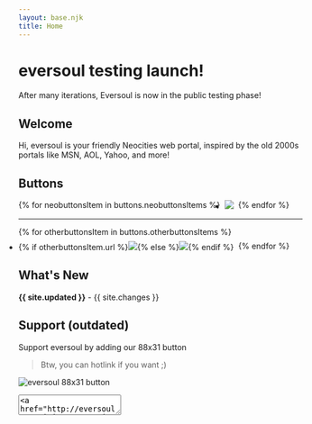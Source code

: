 ```yaml
---
layout: base.njk
title: Home
---
```


<div class="new__box">

# eversoul testing launch!

After many iterations, Eversoul is now in the public testing phase!

</div>

## Welcome

Hi, eversoul is your friendly Neocities web portal, inspired by the old 2000s portals like MSN, AOL, Yahoo, and more!

## Buttons

<ul style="padding:0;display:flex;gap:0.5rem;  flex-wrap:wrap;"role="list">{% for neobuttonsItem in buttons.neobuttonsItems %}
<li><a href="{{ neobuttonsItem.url }}"><img src="{{ neobuttonsItem.img }}"/></a></li>
{% endfor %}</ul>

<hr/>

<ul style="padding:0;display:flex;gap:0.5rem;flex-wrap:wrap;"role="list">{% for otherbuttonsItem in buttons.otherbuttonsItems %}
<li>{% if otherbuttonsItem.url %}<a href="{{ otherbuttonsItem.url }}"><img src="{{ otherbuttonsItem.img }}"/></a>{% else %}<img src="{{ otherbuttonsItem.img }}"/>{% endif %}</li>{% endfor %}</ul>

## What's New

<div class="box">

**{{ site.updated }}** - {{ site.changes }}

</div>

## Support (outdated)

Support eversoul by adding our 88x31 button

> Btw, you can hotlink if you want ;)

![eversoul 88x31 button](/assets/buttons/eversoul.png)

<textarea readonly aria-label="button-code">
&lt;a href="http://eversoul.neocities.org/"&gt;&lt;img src="http://eversoul.neocities.org/assets/buttons/eversoul.png" alt="eversoul 88x31 button"/&gt;&lt;/a&gt;</textarea>

